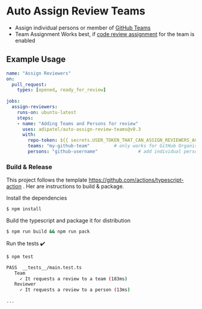 
# Auto Assign Review Teams
- Assign individual persons or member of [GitHub Teams](https://help.github.com/en/github/setting-up-and-managing-organizations-and-teams/organizing-members-into-teams) 
- Team Assignment Works best, if [code review assignment](https://help.github.com/en/github/setting-up-and-managing-organizations-and-teams/managing-code-review-assignment-for-your-team) for the team is enabled

## Example Usage
```yaml
name: "Assign Reviewers"
on:  
  pull_request:
    types: [opened, ready_for_review]
     
jobs:
  assign-reviewers:
    runs-on: ubuntu-latest
    steps:
    - name: "Adding Teams and Persons for review"
      uses: adipatel/auto-assign-review-teams@v0.3
      with:
        repo-token: ${{ secrets.USER_TOKEN_THAT_CAN_ASSIGN_REVIEWERS_ACTION }}
        teams: "my-github-team"         # only works for GitHub Organisation/Teams
        persons: "github-username"               # add individual persons here 
```

### Build & Release

This project follows the template https://github.com/actions/typescript-action . Her are instructions to build & package.

Install the dependencies  
```bash
$ npm install
```

Build the typescript and package it for distribution
```bash
$ npm run build && npm run pack
```

Run the tests :heavy_check_mark:  

```bash
$ npm test

PASS  __tests__/main.test.ts
   Team
     ✓ It requests a review to a team (183ms)
   Reviewer
     ✓ It requests a review to a person (13ms)
 
...
```
